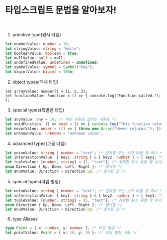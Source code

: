# 타입스크립트 문법을 알아보자!

<br />

1) primitive type(원시 타입)
```typescript
let numberValue: number = 10;
let stringValue: string = "Hello";
let booleanValue: boolean = true;
let nullValue: null = null;
let undefinedValue: undefined = undefined;
let symbolValue: symbol = Symbol("key");
let bigintValue: bigint = 100n;
```

2) object types(객체 타입)
```typescriptlet objectValue: object = { key: "value" };
let arrayValue: number[] = [1, 2, 3];
let functionValue: Function = () => { console.log("Function called."); };
```

3) special types(특별한 타입)
```typescript
let anyValue: any = 10; /* 어떤 유형의 값이든 허용됨 */
let voidFunction: () => void = () => { console.log("This function returns nothing."); };
let neverValue: never = (() => { throw new Error("Never returns."); })();
let unknownValue: unknown = "unknown value";
```

4) advanced types(고급 타입)
```typescript
let unionValue: string | number = "text"; /* 문자열 또는 숫자 타입 중 하나 */
let intersectionValue: { key1: string } & { key2: number } = { key1: "value", key2: 10 }; /* 두 타입의 교집합 */
let tupleValue: [number, string] = [1, "text"]; /* 정확한 요소 유형 및 순서를 가진 배열 */
enum Direction { Up, Down, Left, Right }; /* 열거형 */
let enumValue: Direction = Direction.Up; /* 열거형 값 */
```

5) special types(타입 별칭)
```typescript
let unionValue: string | number = "text"; /* 문자열 또는 숫자 타입 중 하나 */
let intersectionValue: { key1: string } & { key2: number } = { key1: "value", key2: 10 }; /* 두 타입의 교집합 */
let tupleValue: [number, string] = [1, "text"]; /* 정확한 요소 유형 및 순서를 가진 배열 */
enum Direction { Up, Down, Left, Right }; /* 열거형 */
let enumValue: Direction = Direction.Up; /* 열거형 값 */
```

6) type Aliases
```typescript
type Point = { x: number, y: number }; /* 타입 별칭 */
let pointValue: Point = { x: 10, y: 20 }; /* 타입 별칭 사용 */
```
